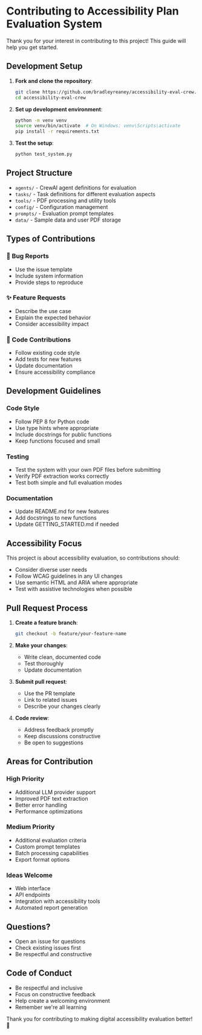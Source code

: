 # Contributing to Accessibility Plan Evaluation System

Thank you for your interest in contributing to this project! This guide will help you get started.

## Development Setup

1. **Fork and clone the repository**:
   ```bash
   git clone https://github.com/bradleyreaney/accessibility-eval-crew.git
   cd accessibility-eval-crew
   ```

2. **Set up development environment**:
   ```bash
   python -m venv venv
   source venv/bin/activate  # On Windows: venv\Scripts\activate
   pip install -r requirements.txt
   ```

3. **Test the setup**:
   ```bash
   python test_system.py
   ```

## Project Structure

- `agents/` - CrewAI agent definitions for evaluation
- `tasks/` - Task definitions for different evaluation aspects
- `tools/` - PDF processing and utility tools
- `config/` - Configuration management
- `prompts/` - Evaluation prompt templates
- `data/` - Sample data and user PDF storage

## Types of Contributions

### 🐛 Bug Reports
- Use the issue template
- Include system information
- Provide steps to reproduce

### ✨ Feature Requests
- Describe the use case
- Explain the expected behavior
- Consider accessibility impact

### 🔧 Code Contributions
- Follow existing code style
- Add tests for new features
- Update documentation
- Ensure accessibility compliance

## Development Guidelines

### Code Style
- Follow PEP 8 for Python code
- Use type hints where appropriate
- Include docstrings for public functions
- Keep functions focused and small

### Testing
- Test the system with your own PDF files before submitting
- Verify PDF extraction works correctly
- Test both simple and full evaluation modes

### Documentation
- Update README.md for new features
- Add docstrings to new functions
- Update GETTING_STARTED.md if needed

## Accessibility Focus

This project is about accessibility evaluation, so contributions should:
- Consider diverse user needs
- Follow WCAG guidelines in any UI changes
- Use semantic HTML and ARIA where appropriate
- Test with assistive technologies when possible

## Pull Request Process

1. **Create a feature branch**:
   ```bash
   git checkout -b feature/your-feature-name
   ```

2. **Make your changes**:
   - Write clean, documented code
   - Test thoroughly
   - Update documentation

3. **Submit pull request**:
   - Use the PR template
   - Link to related issues
   - Describe your changes clearly

4. **Code review**:
   - Address feedback promptly
   - Keep discussions constructive
   - Be open to suggestions

## Areas for Contribution

### High Priority
- Additional LLM provider support
- Improved PDF text extraction
- Better error handling
- Performance optimizations

### Medium Priority
- Additional evaluation criteria
- Custom prompt templates
- Batch processing capabilities
- Export format options

### Ideas Welcome
- Web interface
- API endpoints
- Integration with accessibility tools
- Automated report generation

## Questions?

- Open an issue for questions
- Check existing issues first
- Be respectful and constructive

## Code of Conduct

- Be respectful and inclusive
- Focus on constructive feedback
- Help create a welcoming environment
- Remember we're all learning

Thank you for contributing to making digital accessibility evaluation better! 🌟

